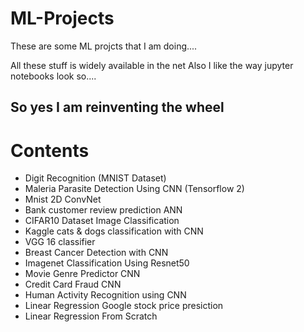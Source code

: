 # ML-Projects

These are some ML projcts that I am doing....

All these stuff is widely available in the net
Also I like the way jupyter notebooks look so....

## So yes I am reinventing the wheel

# Contents
- Digit Recognition (MNIST Dataset)
- Maleria Parasite Detection Using CNN (Tensorflow 2)
- Mnist 2D ConvNet 
- Bank customer review prediction ANN
- CIFAR10 Dataset Image Classification 
- Kaggle cats & dogs classification with CNN
- VGG 16 classifier
- Breast Cancer Detection with CNN
- Imagenet Classification Using Resnet50
- Movie Genre Predictor CNN
- Credit Card Fraud CNN
- Human Activity Recognition using CNN 
- Linear Regression Google stock price presiction
- Linear Regression From Scratch
